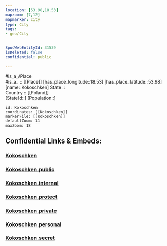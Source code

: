 ```yaml
---
location: [53.98,18.53] 
mapzoom: [7,12] 
mapmarker: city 
type: City
tags:
- geo/City


SpocWebEntityId: 31539
isDeleted: false
confidential: public

---
```

#is_a_/Place  
#is_a_ :: [[Place]] 
[has_place_longitude::18.53] 
[has_place_latitude::53.98] 
[name::Kokoschken] 
State ::  
Country :: [[Poland]]  
[StateId::] 
[Population::] 



```leaflet
id: Kokoschken
coordinates: [[Kokoschken]] 
markerFile: [[Kokoschken]] 
defaultZoom: 11 
maxZoom: 18
```


## Confidential Links & Embeds: 

### [Kokoschken](/_Standards/Earth/Continent/Europe/Europe~East/Poland/Provinces~Poland/Pomeranian/City/Kokoschken.md) 

### [Kokoschken.public](/_public/Earth/Continent/Europe/Europe~East/Poland/Provinces~Poland/Pomeranian/City/Kokoschken.public.md) 

### [Kokoschken.internal](/_internal/Earth/Continent/Europe/Europe~East/Poland/Provinces~Poland/Pomeranian/City/Kokoschken.internal.md) 

### [Kokoschken.protect](/_protect/Earth/Continent/Europe/Europe~East/Poland/Provinces~Poland/Pomeranian/City/Kokoschken.protect.md) 

### [Kokoschken.private](/_private/Earth/Continent/Europe/Europe~East/Poland/Provinces~Poland/Pomeranian/City/Kokoschken.private.md) 

### [Kokoschken.personal](/_personal/Earth/Continent/Europe/Europe~East/Poland/Provinces~Poland/Pomeranian/City/Kokoschken.personal.md) 

### [Kokoschken.secret](/_secret/Earth/Continent/Europe/Europe~East/Poland/Provinces~Poland/Pomeranian/City/Kokoschken.secret.md)

